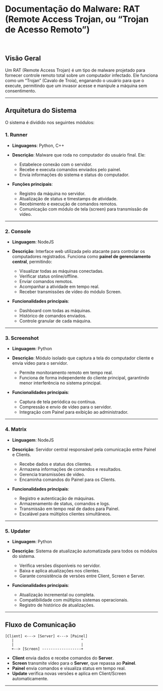 # Documentação do Malware: RAT (Remote Access Trojan, ou “Trojan de Acesso Remoto”)
<br>

## Visão Geral

Um RAT (Remote Access Trojan) é um tipo de malware projetado para fornecer controle remoto total sobre um computador infectado. Ele funciona como um “Trojan” (Cavalo de Troia), enganando o usuário para que o execute, permitindo que um invasor acesse e manipule a máquina sem consentimento.

---

## Arquitetura do Sistema

O sistema é dividido nos seguintes módulos:

### 1. Runner

* **Linguagens**: Python, C++
* **Descrição**:
  Malware que roda no computador do usuário final. Ele:

  * Estabelece conexão com o servidor.
  * Recebe e executa comandos enviados pelo painel.
  * Envia informações do sistema e status do computador.
* **Funções principais**:

  * Registro da máquina no servidor.
  * Atualização de status e timestamps de atividade.
  * Recebimento e execução de comandos remotos.
  * Comunicação com módulo de tela (screen) para transmissão de vídeo.

---

### 2. Console

* **Linguagem**: NodeJS
* **Descrição**:
  Interface web utilizada pelo atacante para controlar os computadores registrados.
  Funciona como **painel de gerenciamento central**, permitindo:

  * Visualizar todas as máquinas conectadas.
  * Verificar status online/offline.
  * Enviar comandos remotos.
  * Acompanhar a atividade em tempo real.
  * Receber transmissões de vídeo do módulo Screen.
* **Funcionalidades principais**:

  * Dashboard com todas as máquinas.
  * Histórico de comandos enviados.
  * Controle granular de cada máquina.

---

### 3. Screenshot

* **Linguagem**: Python
* **Descrição**:
  Módulo isolado que captura a tela do computador cliente e envia vídeo para o servidor.

  * Permite monitoramento remoto em tempo real.
  * Funciona de forma independente do cliente principal, garantindo menor interferência no sistema principal.
* **Funcionalidades principais**:

  * Captura de tela periódica ou contínua.
  * Compressão e envio de vídeo para o servidor.
  * Integração com Painel para exibição ao administrador.

---

### 4. Matrix

* **Linguagem**: NodeJS
* **Descrição**:
  Servidor central responsável pela comunicação entre Painel e Clients.

  * Recebe dados e status dos clientes.
  * Armazena informações de comandos e resultados.
  * Gerencia transmissões de vídeo.
  * Encaminha comandos do Painel para os Clients.
* **Funcionalidades principais**:

  * Registro e autenticação de máquinas.
  * Armazenamento de status, comandos e logs.
  * Transmissão em tempo real de dados para Painel.
  * Escalável para múltiplos clientes simultâneos.

---

### 5. Updater

* **Linguagem**: Python
* **Descrição**:
  Sistema de atualização automatizada para todos os módulos do sistema.

  * Verifica versões disponíveis no servidor.
  * Baixa e aplica atualizações nos clientes.
  * Garante consistência de versões entre Client, Screen e Server.
* **Funcionalidades principais**:

  * Atualização incremental ou completa.
  * Compatibilidade com múltiplos sistemas operacionais.
  * Registro de histórico de atualizações.

---

## Fluxo de Comunicação

```
[Client] <---> [Server] <---> [Painel]
   |                               ^
   |                               |
   +--> [Screen] ------------------+
```

* **Client** envia dados e recebe comandos do **Server**.
* **Screen** transmite vídeo para o **Server**, que repassa ao **Painel**.
* **Painel** envia comandos e visualiza status em tempo real.
* **Update** verifica novas versões e aplica em Client/Screen automaticamente.

---